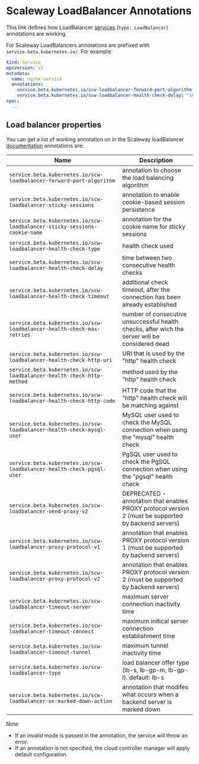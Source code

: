 # Scaleway LoadBalancer Annotations

This link defines how LoadBalancer [services](https://kubernetes.io/docs/concepts/services-networking/service/#internal-load-balancer) (`type: LoadBalancer`) annotations are working.

For Scaleway LoadBalancers annotations are prefixed with `service.beta.kubernetes.io/`. For example:

```yaml
kind: Service
apiVersion: v1
metadata:
  name: nginx-service
  annotations:
    service.beta.kubernetes.io/scw-loadbalancer-forward-port-algorithm: "roundrobin"
    service.beta.kubernetes.io/scw-loadbalancer-health-check-delay: "10s"
spec:
  ...
```

## Load balancer properties

You can get a list of working annotation on in the Scaleway loadBalancer [documentation](https://developers.scaleway.com/en/products/lb/api/#post-db0bfe) annotations are:

| Name | Description | 
| ---- | ----------- |
| `service.beta.kubernetes.io/scw-loadbalancer-forward-port-algorithm` | annotation to choose the load balancing algorithm |
| `service.beta.kubernetes.io/scw-loadbalancer-sticky-sessions` | annotation to enable cookie-based session persistence |
| `service.beta.kubernetes.io/scw-loadbalancer-sticky-sessions-cookie-name` | annotation for the cookie name for sticky sessions |
| `service.beta.kubernetes.io/scw-loadbalancer-health-check-type` | health check used |
| `service.beta.kubernetes.io/scw-loadbalancer-health-check-delay` | time between two consecutive health checks |
| `service.beta.kubernetes.io/scw-loadbalancer-health-check-timeout` | additional check timeout, after the connection has been already established |
| `service.beta.kubernetes.io/scw-loadbalancer-health-check-max-retries` | number of consecutive unsuccessful health checks, after wich the server will be considered dead |
| `service.beta.kubernetes.io/scw-loadbalancer-health-check-http-uri` | URI that is used by the "http" health check  |
| `service.beta.kubernetes.io/scw-loadbalancer-health-check-http-method` | method used by the "http" health check |
| `service.beta.kubernetes.io/scw-loadbalancer-health-check-http-code` | HTTP code that the "http" health check will be matching against |
| `service.beta.kubernetes.io/scw-loadbalancer-health-check-mysql-user` | MySQL user used to check the MySQL connection when using the "mysql" health check |
| `service.beta.kubernetes.io/scw-loadbalancer-health-check-pgsql-user` | PgSQL user used to check the PgSQL connection when using the "pgsql" health check |
| `service.beta.kubernetes.io/scw-loadbalancer-send-proxy-v2` | DEPRECATED - annotation that enables PROXY protocol version 2 (must be supported by backend servers) |
| `service.beta.kubernetes.io/scw-loadbalancer-proxy-protocol-v1` | annotation that enables PROXY protocol version 1 (must be supported by backend servers) |
| `service.beta.kubernetes.io/scw-loadbalancer-proxy-protocol-v2` | annotation that enables PROXY protocol version 2 (must be supported by backend servers) |
| `service.beta.kubernetes.io/scw-loadbalancer-timeout-server` | maximum server connection inactivity time |
| `service.beta.kubernetes.io/scw-loadbalancer-timeout-connect` | maximum initical server connection establishment time |
| `service.beta.kubernetes.io/scw-loadbalancer-timeout-tunnel` | maximum tunnel inactivity time |
| `service.beta.kubernetes.io/scw-loadbalancer-type` | load balancer offer type (lb-s, lb-gp-m, lb-gp-l). default: lb-s |
| `service.beta.kubernetes.io/scw-loadbalancer-on-marked-down-action` | annotation that modifes what occurs when a backend server is marked down |

Note:
- If an invalid mode is passed in the annotation, the service will throw an error.
- If an annotation is not specified, the cloud controller manager will apply default configuration.  
